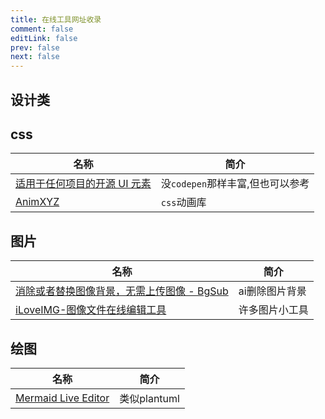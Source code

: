 ```yaml
---
title: 在线工具网址收录
comment: false
editLink: false
prev: false
next: false
---
```


## 设计类

## css

| 名称                                      | 简介                    |
|-----------------------------------------|-----------------------|
| [适用于任何项目的开源 UI 元素](https://uiverse.io/) | 没`codepen`那样丰富,但也可以参考 |
| [AnimXYZ](https://animxyz.com/#sandbox) | `css`动画库              |

## 图片

| 名称                                                    | 简介       |
|-------------------------------------------------------|----------|
| [消除或者替换图像背景，无需上传图像 - BgSub](https://bgsub.cn/)        | ai删除图片背景 |
| [iLoveIMG-图像文件在线编辑工具](https://www.iloveimg.com/zh-cn) | 许多图片小工具  |

## 绘图

| 名称                                               | 简介         |
|--------------------------------------------------|------------|
| [Mermaid Live Editor](https://mermaid.live/edit) | 类似plantuml |
